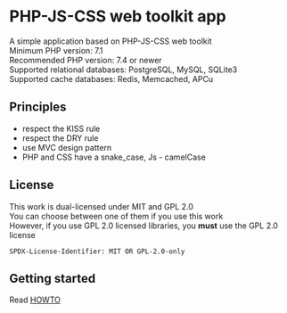# PHP-JS-CSS web toolkit app
A simple application based on PHP-JS-CSS web toolkit  
Minimum PHP version: 7.1  
Recommended PHP version: 7.4 or newer  
Supported relational databases: PostgreSQL, MySQL, SQLite3  
Supported cache databases: Redis, Memcached, APCu

## Principles
* respect the KISS rule
* respect the DRY rule
* use MVC design pattern
* PHP and CSS have a snake_case, Js - camelCase

## License
This work is dual-licensed under MIT and GPL 2.0  
You can choose between one of them if you use this work  
However, if you use GPL 2.0 licensed libraries, you **must** use the GPL 2.0 license

`SPDX-License-Identifier: MIT OR GPL-2.0-only`

## Getting started
Read [HOWTO](HOWTO.md)
